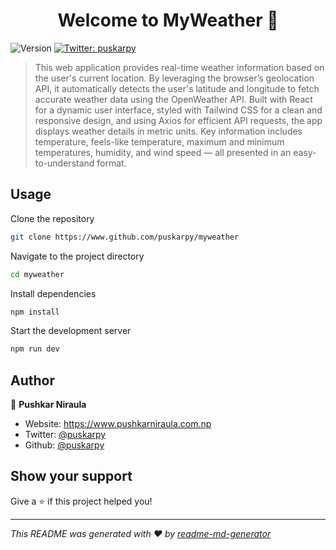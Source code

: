 <h1 align="center">Welcome to MyWeather 👋</h1>
<p>
  <img alt="Version" src="https://img.shields.io/badge/version-0.0.0-blue.svg?cacheSeconds=2592000" />
  <a href="https://twitter.com/puskarpy" target="_blank">
    <img alt="Twitter: puskarpy" src="https://img.shields.io/twitter/follow/puskarpy.svg?style=social" />
  </a>
</p>

> This web application provides real-time weather information based on the user's current location. By leveraging the browser’s geolocation API, it automatically detects the user's latitude and longitude to fetch accurate weather data using the OpenWeather API. Built with React for a dynamic user interface, styled with Tailwind CSS for a clean and responsive design, and using Axios for efficient API requests, the app displays weather details in metric units. Key information includes temperature, feels-like temperature, maximum and minimum temperatures, humidity, and wind speed — all presented in an easy-to-understand format.

## Usage

Clone the repository
```sh
git clone https://www.github.com/puskarpy/myweather
``` 

Navigate to the project directory
```sh
cd myweather
``` 

Install dependencies
```sh
npm install
```

Start the development server
```sh
npm run dev
```

## Author

👤 **Pushkar Niraula**

* Website: https://www.pushkarniraula.com.np
* Twitter: [@puskarpy](https://twitter.com/puskarpy)
* Github: [@puskarpy](https://github.com/puskarpy)

## Show your support

Give a ⭐️ if this project helped you!

***
_This README was generated with ❤️ by [readme-md-generator](https://github.com/kefranabg/readme-md-generator)_